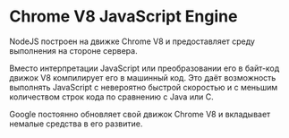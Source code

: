# Chrome V8 JavaScript Engine
NodeJS построен на движке Chrome V8 и предоставляет среду выполнения на стороне сервера.

Вместо интерпретации JavaScript или преобразовании его в байт-код движок V8 компилирует его в машинный код. Это даёт возможность выполнять JavaScript с невероятно быстрой скоростью и с меньшим количеством строк кода по сравнению с Java или C.

Google постоянно обновляет свой движок Chrome V8 и вкладывает немалые средства в его развитие.